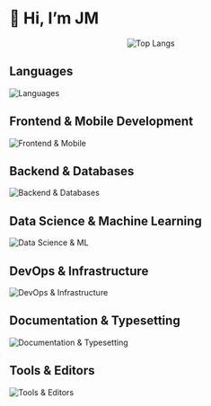 # 👋 Hi, I’m JM

<!-- [![My Skills](https://skillicons.dev/icons?i=js,ts,html,css,nextjs,tailwind,py,androidstudio,ansible,bash,clojure,docker,elixir,fastapi,figma,go,java,kotlin,linux,lua,md,neovim,postgres,r,react,rust,spring,sqlite,sklearn,git&titles=true)](https://skillicons.dev) -->

<div align="center">
    <img src="https://github-readme-stats.vercel.app/api/top-langs/?username=jmrec&layout=compact&theme=radical&langs_count=20" alt="Top Langs" />
</div>

<!-- ![Top Langs](https://github-readme-stats.vercel.app/api/top-langs/?username=jmrec&layout=compact&theme=radical&langs_count=20) -->

## Languages
![Languages](https://go-skill-icons.vercel.app/api/icons?i=python,java,kotlin,javascript,typescript,bash,golang,r,rust,elixir,clojure,ocaml,lua,elm&titles=true)

## Frontend & Mobile Development
![Frontend & Mobile](https://go-skill-icons.vercel.app/api/icons?i=html,css,react,nextjs,tailwindcss,androidstudio,jetpackcompose&titles=true)

## Backend & Databases
![Backend & Databases](https://go-skill-icons.vercel.app/api/icons?i=spring,fastapi,postgresql&titles=true)

## Data Science & Machine Learning
![Data Science & ML](https://go-skill-icons.vercel.app/api/icons?i=numpy,pandas,polars,scipy,matplotlib,seaborn,scikitlearn,jupyter,googlecolab&titles=true)

## DevOps & Infrastructure
![DevOps & Infrastructure](https://go-skill-icons.vercel.app/api/icons?i=git,docker,ansible,linux&titles=true)

## Documentation & Typesetting
![Documentation & Typesetting](https://go-skill-icons.vercel.app/api/icons?i=markdown,uml,mermaid,typst,latex,overleaf&titles=true)

## Tools & Editors
![Tools & Editors](https://go-skill-icons.vercel.app/api/icons?i=kitty,neovim,figma&titles=true)

<!-- ![JM's Repository Contributions](https://ghchart.rshah.org/jmrec) -->

<!--
### Feel free to navigate my profile, you'll find my personal and school projects ✨
I mainly do dev, data analysis, and sysad. I'm still honing my skills but I'm able to quickly adapt to diverse tech stacks.


## Interests
### Langs
![Static Badge](https://img.shields.io/badge/_-Python-lightblue?style=for-the-badge&logo=python)
![Static Badge](https://img.shields.io/badge/_-Elixir-indigo?style=for-the-badge&logo=elixir)
![Static Badge](https://img.shields.io/badge/_-Rust-orange?style=for-the-badge&logo=rust)
![Static Badge](https://img.shields.io/badge/_-Clojure-lightgreen?style=for-the-badge&logo=clojure)
![Static Badge](https://img.shields.io/badge/_-JavaScript-black?style=for-the-badge&logo=github)

![Static Badge](https://img.shields.io/badge/_-Phoenix-green?style=for-the-badge&logo=phoenixframework)
![Static Badge](https://img.shields.io/badge/_-Git-lightgreen?style=for-the-badge&logo=git)
![Static Badge](https://img.shields.io/badge/_-GitHub-black?style=for-the-badge&logo=github)

![Static Badge](https://img.shields.io/badge/_-HTML5-green?style=for-the-badge&logo=phoenixframework)
![Static Badge](https://img.shields.io/badge/_-CSS3-lightgreen?style=for-the-badge&logo=git)
![Static Badge](https://img.shields.io/badge/_-TailwindCSS-black?style=for-the-badge&logo=github)

![Static Badge](https://img.shields.io/badge/_-Python-%23eee?style=for-the-badge&logo=python)
![Static Badge](https://img.shields.io/badge/_-Clojure-%23eee?style=for-the-badge&logo=clojure)
![Static Badge](https://img.shields.io/badge/_-Elixir-%23eee?style=for-the-badge&logo=elixir&logoColor=%234B275F)
![Static Badge](https://img.shields.io/badge/_-Rust-%23eee?style=for-the-badge&logo=rust&logoColor=%23000000)
![Static Badge](https://img.shields.io/badge/_-JavaScript-%23eee?style=for-the-badge&logo=javascript&logoColor=%23F7DF1E)
![Static Badge](https://img.shields.io/badge/_-Lua-%23eee?style=for-the-badge&logo=lua&logoColor=%232C2D72)
![Static Badge](https://img.shields.io/badge/_-Java-%23eee?style=for-the-badge)
![Static Badge](https://img.shields.io/badge/_-kotlin-%23eee?style=for-the-badge&logo=kotlin&logoColor=%237F52FF)
![Static Badge](https://img.shields.io/badge/_-go-%23eee?style=for-the-badge&logo=go&logoColor=%2300ADD8)
![Static Badge](https://img.shields.io/badge/_-ocaml-%23eee?style=for-the-badge&logo=ocaml&logoColor=%23EC6813)
![Static Badge](https://img.shields.io/badge/_-haskell-%23eee?style=for-the-badge&logo=haskell&logoColor=%235D4F85)

### Dev
![Static Badge](https://img.shields.io/badge/_-html5-%23eee?style=for-the-badge&logo=html5)
![Static Badge](https://img.shields.io/badge/_-css-%23eee?style=for-the-badge&logo=css&logoColor=%23663399)
![Static Badge](https://img.shields.io/badge/_-tailwindcss-%23eee?style=for-the-badge&logo=tailwindcss)
![Static Badge](https://img.shields.io/badge/_-Phoenix-%23eee?style=for-the-badge&logo=phoenixframework)
![Static Badge](https://img.shields.io/badge/_-Liveview-%23eee?style=for-the-badge)
![Static Badge](https://img.shields.io/badge/_-figma-%23eee?style=for-the-badge&logo=figma&logoColor=%23F24E1E)
![Static Badge](https://img.shields.io/badge/_-postgresql-%23eee?style=for-the-badge&logo=postgresql&logoColor=%234169E1)
![Static Badge](https://img.shields.io/badge/_-mysql-%23eee?style=for-the-badge&logo=mysql&logoColor=%234479A1)
![Static Badge](https://img.shields.io/badge/_-sqlite-%23eee?style=for-the-badge&logo=sqlite&logoColor=%23003B57)

### Data Analysis
![Static Badge](https://img.shields.io/badge/_-numpy-%23eee?style=for-the-badge&logo=numpy&logoColor=%23013243)
![Static Badge](https://img.shields.io/badge/_-pandas-%23eee?style=for-the-badge&logo=pandas&logoColor=%23150458)
![Static Badge](https://img.shields.io/badge/_-matplotlib-%23eee?style=for-the-badge)
![Static Badge](https://img.shields.io/badge/_-seaborn-%23eee?style=for-the-badge)
![Static Badge](https://img.shields.io/badge/_-scipy-%23eee?style=for-the-badge&logo=scipy)
![Static Badge](https://img.shields.io/badge/_-scikitlearn-%23eee?style=for-the-badge&logo=scikitlearn)

### Ops
![Static Badge](https://img.shields.io/badge/_-zsh-%23eee?style=for-the-badge&logo=zsh&logoColor=%23F15A24)
![Static Badge](https://img.shields.io/badge/_-neovim-%23eee?style=for-the-badge&logo=neovim&logoColor=%2357A143)
![Static Badge](https://img.shields.io/badge/_-ansible-%23eee?style=for-the-badge&logo=ansible&logoColor=%23EE0000)

### Database
![Static Badge](https://img.shields.io/badge/_-postgresql-%23eee?style=for-the-badge&logo=postgresql&logoColor=%234169E1)
![Static Badge](https://img.shields.io/badge/_-mysql-%23eee?style=for-the-badge&logo=mysql&logoColor=%234479A1)
![Static Badge](https://img.shields.io/badge/_-sqlite-%23eee?style=for-the-badge&logo=sqlite&logoColor=%23003B57)

### Docu
![Static Badge](https://img.shields.io/badge/_-markdown-%23eee?style=for-the-badge&logo=markdown&logoColor=%23000000)
![Static Badge](https://img.shields.io/badge/_-typst-%23eee?style=for-the-badge&logo=typst&logoColor=%23239DAD)
![Static Badge](https://img.shields.io/badge/_-latex-%23eee?style=for-the-badge&logo=latex&logoColor=%23008080)
![Static Badge](https://img.shields.io/badge/_-uml-%23eee?style=for-the-badge&logo=uml&logoColor=%23FABD14)

### Math
![Static Badge](https://img.shields.io/badge/_-abstract%20algebra-%23eee?style=for-the-badge)
![Static Badge](https://img.shields.io/badge/_-category%20theory-%23eee?style=for-the-badge)

## 🤓 Interests
- Scripting and system administration with `Python` and `Shell`
- Low-level programming (i.e. debugging, reverse engineering, etc.) with `Assembly` and `C`
- Web development with `React` and `Tailwind CSS`
- Data analysis with `Pandas`
- Explore educational languages like `Haskell`, `Lisp`, and `Smalltalk`

## 🤯 Favorite Quote
> The best programs are written so that computing machines can perform them quickly and so that human beings can understand them clearly. A programmer is ideally an essayist who works with traditional aesthetic and literary forms as well as mathematical concepts, to communicate the way that an algorithm works and to convince a reader that the results will be correct.<br>
> <em><strong>~ Donald Knuth</strong></em>
-->
